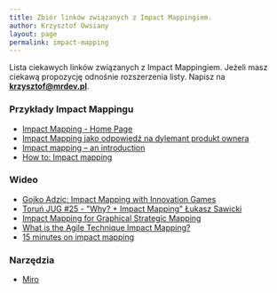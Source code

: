 ```yaml
---
title: Zbiór linków związanych z Impact Mappingiem.
author: Krzysztof Owsiany
layout: page
permalink: impact-mapping
---
```

Lista ciekawych linków związanych z Impact Mappingiem.
Jeżeli masz ciekawą propozycję odnośnie rozszerzenia listy. Napisz na **[krzysztof@mrdev.pl](mailto:krzysztof@mrdev.pl)**.

### Przykłady Impact Mappingu

* [Impact Mapping - Home Page](https://www.impactmapping.org/example.html)
* [Impact Mapping jako odpowiedź na dylemant produkt ownera](http://silesiaworks.com/pl/business/impact-mapping-jako-odpowiedz-na-dylematy-product-ownera/)
* [Impact mapping – an introduction](https://henrycollinson.com/2019/05/01/impact-mapping-an-introduction/)
* [How to: Impact mapping](https://podojo.com/how-to-impact-mapping/)

### Wideo

* [Gojko Adzic: Impact Mapping with Innovation Games](https://www.youtube.com/watch?v=aI5hJ6IMC9w)
* [Toruń JUG #25 - "Why? + Impact Mapping" Łukasz Sawicki](https://www.youtube.com/watch?v=Uj4pEpIFVaQ)
* [Impact Mapping for Graphical Strategic Mapping](https://www.youtube.com/watch?v=pmSS69Dh71Q)
* [What is the Agile Technique Impact Mapping?](https://www.youtube.com/watch?v=oKx4nITZw-8)
* [15 minutes on impact mapping](https://www.youtube.com/watch?v=Gk_oV75iSvs)

### Narzędzia

* [Miro](https://miro.com/templates/impact-mapping/)